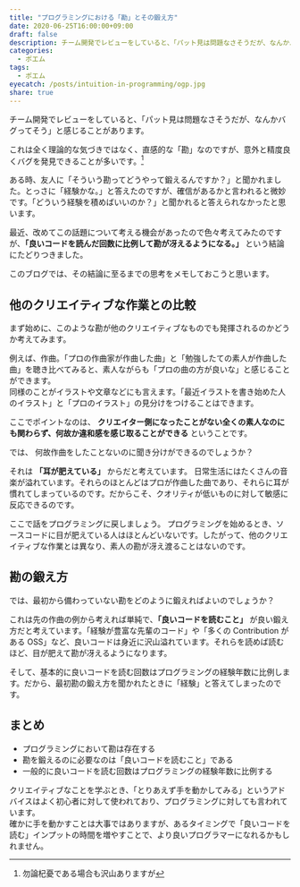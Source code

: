 ```yaml
---
title: "プログラミングにおける「勘」とその鍛え方"
date: 2020-06-25T16:00:00+09:00
draft: false
description: チーム開発でレビューをしていると、「パット見は問題なさそうだが、なんかバグってそう」と感じ取ることがある。この勘を鍛えるには「良いコードを読む」ことが重要だと考えている。
categories:
  - ポエム
tags:
  - ポエム
eyecatch: /posts/intuition-in-programming/ogp.jpg
share: true
---
```


チーム開発でレビューをしていると、「パット見は問題なさそうだが、なんかバグってそう」と感じることがあります。

これは全く理論的な気づきではなく、直感的な「勘」なのですが、意外と精度良くバグを発見できることが多いです。[^1]

[^1]: 勿論杞憂である場合も沢山ありますが

ある時、友人に「そういう勘ってどうやって鍛えるんですか？」と聞かれました。とっさに「経験かな。」と答えたのですが、確信があるかと言われると微妙です。「どういう経験を積めばいいのか？」と聞かれると答えられなかったと思います。

最近、改めてこの話題について考える機会があったので色々考えてみたのですが、**「良いコードを読んだ回数に比例して勘が冴えるようになる。」** という結論にたどりつきました。

このブログでは、その結論に至るまでの思考をメモしておこうと思います。

<!--more-->

## 他のクリエイティブな作業との比較

まず始めに、このような勘が他のクリエイティブなものでも発揮されるのかどうか考えてみます。

例えば、作曲。「プロの作曲家が作曲した曲」と「勉強したての素人が作曲した曲」を聴き比べてみると、素人ながらも「プロの曲の方が良いな」と感じることができます。  
同様のことがイラストや文章などにも言えます。「最近イラストを書き始めた人のイラスト」と「プロのイラスト」の見分けをつけることはできます。

ここでポイントなのは、 **クリエイター側になったことがない全くの素人なのにも関わらず、何故か違和感を感じ取ることができる** ということです。

では、 何故作曲をしたことないのに聞き分けができるのでしょうか？

それは **「耳が肥えている」** からだと考えています。
日常生活にはたくさんの音楽が溢れています。それらのほとんどはプロが作曲した曲であり、それらに耳が慣れてしまっているのです。だからこそ、クオリティが低いものに対して敏感に反応できるのです。

ここで話をプログラミングに戻しましょう。
プログラミングを始めるとき、ソースコードに目が肥えている人はほとんどいないです。したがって、他のクリエイティブな作業とは異なり、素人の勘が冴え渡ることはないのです。

## 勘の鍛え方

では、最初から備わっていない勘をどのように鍛えればよいのでしょうか？

これは先の作曲の例から考えれば単純で、**「良いコードを読むこと」** が良い鍛え方だと考えています。「経験が豊富な先輩のコード」や「多くの Contribution がある OSS」など、良いコードは身近に沢山溢れています。それらを読めば読むほど、目が肥えて勘が冴えるようになります。

そして、基本的に良いコードを読む回数はプログラミングの経験年数に比例します。だから、最初勘の鍛え方を聞かれたときに「経験」と答えてしまったのです。

## まとめ

- プログラミングにおいて勘は存在する
- 勘を鍛えるのに必要なのは「良いコードを読むこと」である
- 一般的に良いコードを読む回数はプログラミングの経験年数に比例する

クリエイティブなことを学ぶとき、「とりあえず手を動かしてみる」というアドバイスはよく初心者に対して使われており、プログラミングに対しても言われています。  
確かに手を動かすことは大事ではありますが、あるタイミングで「良いコードを読む」インプットの時間を増やすことで、より良いプログラマーになれるかもしれません。

